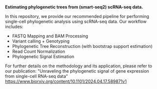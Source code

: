 **Estimating phylogenetic trees from (smart-seq2) scRNA-seq data.**

In this repository, we provide our recommended pipeline for performing single-cell phylogenetic analysis using scRNA-seq data. Our workflow includes:

- FASTQ Mapping and BAM Processing
- Variant calling + Genotyping
- Phylogenetic Tree Reconstruction (with bootstrap support estimation)
- Read Count Normalization
- Phylogenetic Signal Estimation

For further details on the methodology and its application, please refer to our publication:
"Unraveling the phylogenetic signal of gene expression from single-cell RNA-seq data"
https://www.biorxiv.org/content/10.1101/2024.04.17.589871v1
